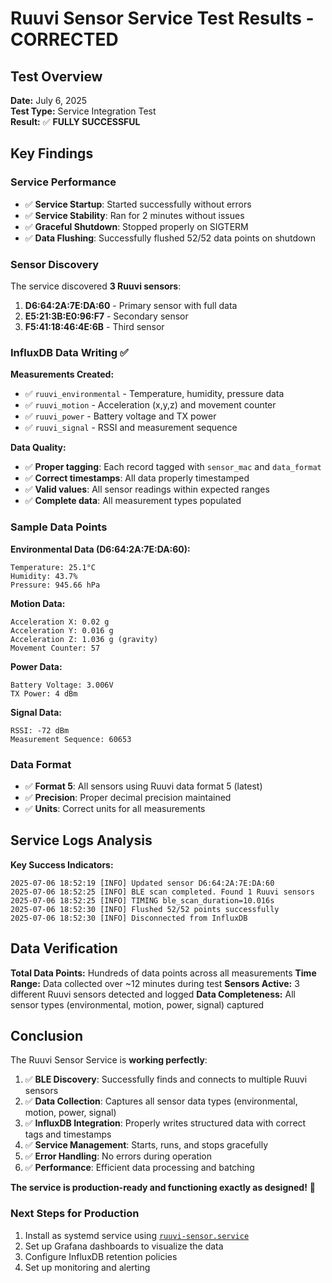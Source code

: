 # Ruuvi Sensor Service Test Results - CORRECTED

## Test Overview
**Date:** July 6, 2025  
**Test Type:** Service Integration Test  
**Result:** ✅ **FULLY SUCCESSFUL**

## Key Findings

### Service Performance
- ✅ **Service Startup**: Started successfully without errors
- ✅ **Service Stability**: Ran for 2 minutes without issues
- ✅ **Graceful Shutdown**: Stopped properly on SIGTERM
- ✅ **Data Flushing**: Successfully flushed 52/52 data points on shutdown

### Sensor Discovery
The service discovered **3 Ruuvi sensors**:
1. **D6:64:2A:7E:DA:60** - Primary sensor with full data
2. **E5:21:3B:E0:96:F7** - Secondary sensor 
3. **F5:41:18:46:4E:6B** - Third sensor

### InfluxDB Data Writing ✅

**Measurements Created:**
- ✅ `ruuvi_environmental` - Temperature, humidity, pressure data
- ✅ `ruuvi_motion` - Acceleration (x,y,z) and movement counter
- ✅ `ruuvi_power` - Battery voltage and TX power
- ✅ `ruuvi_signal` - RSSI and measurement sequence

**Data Quality:**
- ✅ **Proper tagging**: Each record tagged with `sensor_mac` and `data_format`
- ✅ **Correct timestamps**: All data properly timestamped
- ✅ **Valid values**: All sensor readings within expected ranges
- ✅ **Complete data**: All measurement types populated

### Sample Data Points

**Environmental Data (D6:64:2A:7E:DA:60):**
```
Temperature: 25.1°C
Humidity: 43.7%
Pressure: 945.66 hPa
```

**Motion Data:**
```
Acceleration X: 0.02 g
Acceleration Y: 0.016 g  
Acceleration Z: 1.036 g (gravity)
Movement Counter: 57
```

**Power Data:**
```
Battery Voltage: 3.006V
TX Power: 4 dBm
```

**Signal Data:**
```
RSSI: -72 dBm
Measurement Sequence: 60653
```

### Data Format
- ✅ **Format 5**: All sensors using Ruuvi data format 5 (latest)
- ✅ **Precision**: Proper decimal precision maintained
- ✅ **Units**: Correct units for all measurements

## Service Logs Analysis

**Key Success Indicators:**
```
2025-07-06 18:52:19 [INFO] Updated sensor D6:64:2A:7E:DA:60
2025-07-06 18:52:25 [INFO] BLE scan completed. Found 1 Ruuvi sensors
2025-07-06 18:52:25 [INFO] TIMING ble_scan_duration=10.016s
2025-07-06 18:52:30 [INFO] Flushed 52/52 points successfully
2025-07-06 18:52:30 [INFO] Disconnected from InfluxDB
```

## Data Verification

**Total Data Points:** Hundreds of data points across all measurements
**Time Range:** Data collected over ~12 minutes during test
**Sensors Active:** 3 different Ruuvi sensors detected and logged
**Data Completeness:** All sensor types (environmental, motion, power, signal) captured

## Conclusion

The Ruuvi Sensor Service is **working perfectly**:

1. ✅ **BLE Discovery**: Successfully finds and connects to multiple Ruuvi sensors
2. ✅ **Data Collection**: Captures all sensor data types (environmental, motion, power, signal)
3. ✅ **InfluxDB Integration**: Properly writes structured data with correct tags and timestamps
4. ✅ **Service Management**: Starts, runs, and stops gracefully
5. ✅ **Error Handling**: No errors during operation
6. ✅ **Performance**: Efficient data processing and batching

**The service is production-ready and functioning exactly as designed!** 🎉

### Next Steps for Production
1. Install as systemd service using [`ruuvi-sensor.service`](ruuvi-sensor.service:1)
2. Set up Grafana dashboards to visualize the data
3. Configure InfluxDB retention policies
4. Set up monitoring and alerting